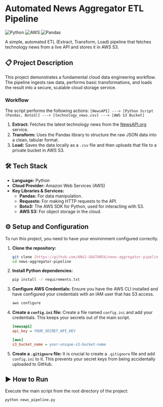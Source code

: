 # Automated News Aggregator ETL Pipeline

![Python](https://img.shields.io/badge/Python-3.9%2B-blue.svg)
![AWS](https://img.shields.io/badge/AWS%20S3-orange.svg)
![Pandas](https://img.shields.io/badge/Pandas-blueviolet.svg)

A simple, automated ETL (Extract, Transform, Load) pipeline that fetches technology news from a live API and stores it in AWS S3.

## 📋 Project Description
This project demonstrates a fundamental cloud data engineering workflow. The pipeline ingests raw data, performs basic transformations, and loads the result into a secure, scalable cloud storage service.

### Workflow
The script performs the following actions:
`[NewsAPI] ---> [Python Script (Pandas, Boto3)] ---> [technology_news.csv] ---> [AWS S3 Bucket]`

1.  **Extract:** Fetches the latest technology news from the [NewsAPI.org](https://newsapi.org/) service.
2.  **Transform:** Uses the Pandas library to structure the raw JSON data into a clean, tabular format.
3.  **Load:** Saves the data locally as a `.csv` file and then uploads that file to a private bucket in AWS S3.

## 🛠️ Tech Stack
* **Language:** Python
* **Cloud Provider:** Amazon Web Services (AWS)
* **Key Libraries & Services:**
  * **Pandas:** For data manipulation.
  * **Requests:** For making HTTP requests to the API.
  * **Boto3:** The AWS SDK for Python, used for interacting with S3.
  * **AWS S3:** For object storage in the cloud.

## ⚙️ Setup and Configuration

To run this project, you need to have your environment configured correctly.

1.  **Clone the repository:**
    ```bash
    git clone [https://github.com/ANUJ-GAUTAM26/news-aggregator-pipeline.git](https://github.com/ANUJ-GAUTAM26/news-aggregator-pipeline.git)
    cd news-aggregator-pipeline
    ```
2.  **Install Python dependencies:**
    ```bash
    pip install -r requirements.txt
    ```
3.  **Configure AWS Credentials:**
    Ensure you have the AWS CLI installed and have configured your credentials with an IAM user that has S3 access.
    ```bash
    aws configure
    ```
4.  **Create a `config.ini` file:**
    Create a file named `config.ini` and add your credentials. This keeps your secrets out of the main script.
    ```ini
    [newsapi]
    api_key = YOUR_SECRET_API_KEY

    [aws]
    s3_bucket_name = your-unique-s3-bucket-name
    ```
5.  **Create a `.gitignore` file:**
    It is crucial to create a `.gitignore` file and add `config.ini` to it. This prevents your secret keys from being accidentally uploaded to GitHub.

## ▶️ How to Run
Execute the main script from the root directory of the project:
```bash
python news_pipeline.py
